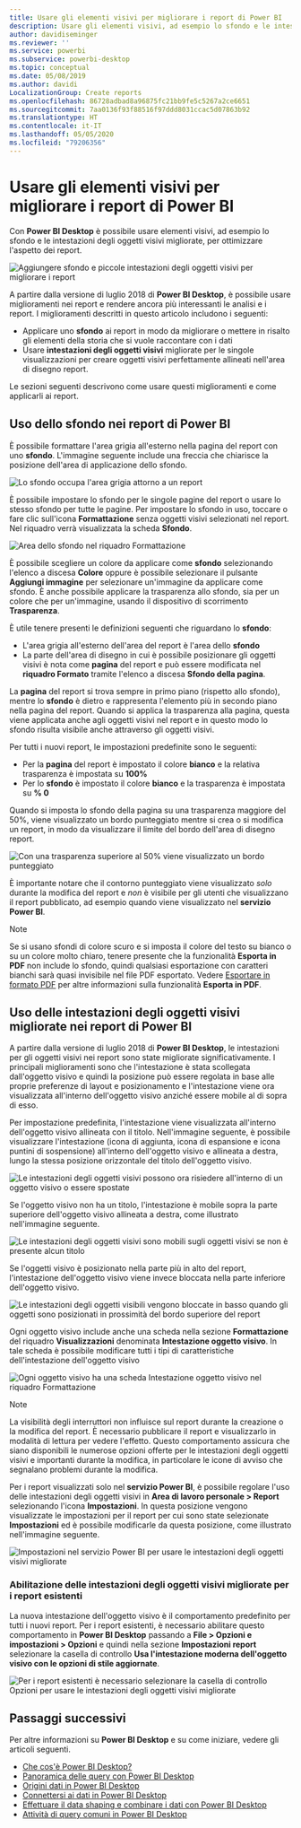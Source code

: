 ```yaml
---
title: Usare gli elementi visivi per migliorare i report di Power BI
description: Usare gli elementi visivi, ad esempio lo sfondo e le intestazioni degli oggetti visivi per migliorare i report
author: davidiseminger
ms.reviewer: ''
ms.service: powerbi
ms.subservice: powerbi-desktop
ms.topic: conceptual
ms.date: 05/08/2019
ms.author: davidi
LocalizationGroup: Create reports
ms.openlocfilehash: 86728adbad8a96875fc21bb9fe5c5267a2ce6651
ms.sourcegitcommit: 7aa0136f93f88516f97ddd8031ccac5d07863b92
ms.translationtype: HT
ms.contentlocale: it-IT
ms.lasthandoff: 05/05/2020
ms.locfileid: "79206356"
---
```

# <a name="use-visual-elements-to-enhance-power-bi-reports"></a>Usare gli elementi visivi per migliorare i report di Power BI

Con **Power BI Desktop** è possibile usare elementi visivi, ad esempio lo sfondo e le intestazioni degli oggetti visivi migliorate, per ottimizzare l'aspetto dei report.

![Aggiungere sfondo e piccole intestazioni degli oggetti visivi per migliorare i report](media/desktop-visual-elements-for-reports/visual-elements-for-reports_01.png)

A partire dalla versione di luglio 2018 di **Power BI Desktop**, è possibile usare miglioramenti nei report e rendere ancora più interessanti le analisi e i report. I miglioramenti descritti in questo articolo includono i seguenti: 

* Applicare uno **sfondo** ai report in modo da migliorare o mettere in risalto gli elementi della storia che si vuole raccontare con i dati
* Usare **intestazioni degli oggetti visivi** migliorate per le singole visualizzazioni per creare oggetti visivi perfettamente allineati nell'area di disegno report. 

Le sezioni seguenti descrivono come usare questi miglioramenti e come applicarli ai report.

## <a name="using-wallpaper-in-power-bi-reports"></a>Uso dello sfondo nei report di Power BI

È possibile formattare l'area grigia all'esterno nella pagina del report con uno **sfondo**. L'immagine seguente include una freccia che chiarisce la posizione dell'area di applicazione dello sfondo. 

![Lo sfondo occupa l'area grigia attorno a un report](media/desktop-visual-elements-for-reports/visual-elements-for-reports_02.png)

È possibile impostare lo sfondo per le singole pagine del report o usare lo stesso sfondo per tutte le pagine. Per impostare lo sfondo in uso, toccare o fare clic sull'icona **Formattazione** senza oggetti visivi selezionati nel report. Nel riquadro verrà visualizzata la scheda **Sfondo**.

![Area dello sfondo nel riquadro Formattazione](media/desktop-visual-elements-for-reports/visual-elements-for-reports_03.png)

È possibile scegliere un colore da applicare come **sfondo** selezionando l'elenco a discesa **Colore** oppure è possibile selezionare il pulsante **Aggiungi immagine** per selezionare un'immagine da applicare come sfondo. È anche possibile applicare la trasparenza allo sfondo, sia per un colore che per un'immagine, usando il dispositivo di scorrimento **Trasparenza**.

È utile tenere presenti le definizioni seguenti che riguardano lo **sfondo**:

* L'area grigia all'esterno dell'area del report è l'area dello **sfondo**
* La parte dell'area di disegno in cui è possibile posizionare gli oggetti visivi è nota come **pagina** del report e può essere modificata nel **riquadro Formato** tramite l'elenco a discesa **Sfondo della pagina**.

La **pagina** del report si trova sempre in primo piano (rispetto allo sfondo), mentre lo **sfondo** è dietro e rappresenta l'elemento più in secondo piano nella pagina del report. Quando si applica la trasparenza alla pagina, questa viene applicata anche agli oggetti visivi nel report e in questo modo lo sfondo risulta visibile anche attraverso gli oggetti visivi.

Per tutti i nuovi report, le impostazioni predefinite sono le seguenti:

* Per la **pagina** del report è impostato il colore **bianco** e la relativa trasparenza è impostata su **100%**
* Per lo **sfondo** è impostato il colore **bianco** e la trasparenza è impostata su **% 0**

Quando si imposta lo sfondo della pagina su una trasparenza maggiore del 50%, viene visualizzato un bordo punteggiato mentre si crea o si modifica un report, in modo da visualizzare il limite del bordo dell'area di disegno report. 

![Con una trasparenza superiore al 50% viene visualizzato un bordo punteggiato](media/desktop-visual-elements-for-reports/visual-elements-for-reports_04.png)

È importante notare che il contorno punteggiato viene visualizzato *solo* durante la modifica del report e *non* è visibile per gli utenti che visualizzano il report pubblicato, ad esempio quando viene visualizzato nel **servizio Power BI**.

> [!NOTE]
> Se si usano sfondi di colore scuro e si imposta il colore del testo su bianco o su un colore molto chiaro, tenere presente che la funzionalità **Esporta in PDF** non include lo sfondo, quindi qualsiasi esportazione con caratteri bianchi sarà quasi invisibile nel file PDF esportato. Vedere [Esportare in formato PDF](desktop-export-to-pdf.md) per altre informazioni sulla funzionalità **Esporta in PDF**.


## <a name="using-improved-visual-headers-in-power-bi-reports"></a>Uso delle intestazioni degli oggetti visivi migliorate nei report di Power BI

A partire dalla versione di luglio 2018 di **Power BI Desktop**, le intestazioni per gli oggetti visivi nei report sono state migliorate significativamente. I principali miglioramenti sono che l'intestazione è stata scollegata dall'oggetto visivo e quindi la posizione può essere regolata in base alle proprie preferenze di layout e posizionamento e l'intestazione viene ora visualizzata all'interno dell'oggetto visivo anziché essere mobile al di sopra di esso. 

Per impostazione predefinita, l'intestazione viene visualizzata all'interno dell'oggetto visivo allineata con il titolo. Nell'immagine seguente, è possibile visualizzare l'intestazione (icona di aggiunta, icona di espansione e icona puntini di sospensione) all'interno dell'oggetto visivo e allineata a destra, lungo la stessa posizione orizzontale del titolo dell'oggetto visivo.

![Le intestazioni degli oggetti visivi possono ora risiedere all'interno di un oggetto visivo o essere spostate](media/desktop-visual-elements-for-reports/visual-elements-for-reports_05.png)

Se l'oggetto visivo non ha un titolo, l'intestazione è mobile sopra la parte superiore dell'oggetto visivo allineata a destra, come illustrato nell'immagine seguente. 

![Le intestazioni degli oggetti visivi sono mobili sugli oggetti visivi se non è presente alcun titolo](media/desktop-visual-elements-for-reports/visual-elements-for-reports_07.png)

Se l'oggetti visivo è posizionato nella parte più in alto del report, l'intestazione dell'oggetto visivo viene invece bloccata nella parte inferiore dell'oggetto visivo. 

![Le intestazioni degli oggetti visibili vengono bloccate in basso quando gli oggetti sono posizionati in prossimità del bordo superiore del report](media/desktop-visual-elements-for-reports/visual-elements-for-reports_08.png)

Ogni oggetto visivo include anche una scheda nella sezione **Formattazione** del riquadro **Visualizzazioni** denominata **Intestazione oggetto visivo**. In tale scheda è possibile modificare tutti i tipi di caratteristiche dell'intestazione dell'oggetto visivo

![Ogni oggetto visivo ha una scheda Intestazione oggetto visivo nel riquadro Formattazione](media/desktop-visual-elements-for-reports/visual-elements-for-reports_09.png)

> [!NOTE]
> La visibilità degli interruttori non influisce sul report durante la creazione o la modifica del report. È necessario pubblicare il report e visualizzarlo in modalità di lettura per vedere l'effetto. Questo comportamento assicura che siano disponibili le numerose opzioni offerte per le intestazioni degli oggetti visivi e importanti durante la modifica, in particolare le icone di avviso che segnalano problemi durante la modifica.

Per i report visualizzati solo nel **servizio Power BI**, è possibile regolare l'uso delle intestazioni degli oggetti visivi in **Area di lavoro personale > Report** selezionando l'icona **Impostazioni**. In questa posizione vengono visualizzate le impostazioni per il report per cui sono state selezionate **Impostazioni** ed è possibile modificarle da questa posizione, come illustrato nell'immagine seguente.

![Impostazioni nel servizio Power BI per usare le intestazioni degli oggetti visivi migliorate](media/desktop-visual-elements-for-reports/visual-elements-for-reports_10.png)

### <a name="enabling-improved-visual-headers-for-existing-reports"></a>Abilitazione delle intestazioni degli oggetti visivi migliorate per i report esistenti

La nuova intestazione dell'oggetto visivo è il comportamento predefinito per tutti i nuovi report. Per i report esistenti, è necessario abilitare questo comportamento in **Power BI Desktop** passando a **File > Opzioni e impostazioni > Opzioni** e quindi nella sezione **Impostazioni report** selezionare la casella di controllo **Usa l'intestazione moderna dell'oggetto visivo con le opzioni di stile aggiornate**.

![Per i report esistenti è necessario selezionare la casella di controllo Opzioni per usare le intestazioni degli oggetti visivi migliorate](media/desktop-visual-elements-for-reports/visual-elements-for-reports_06.png)


## <a name="next-steps"></a>Passaggi successivi
Per altre informazioni su **Power BI Desktop** e su come iniziare, vedere gli articoli seguenti.

* [Che cos'è Power BI Desktop?](desktop-what-is-desktop.md)
* [Panoramica delle query con Power BI Desktop](desktop-query-overview.md)
* [Origini dati in Power BI Desktop](desktop-data-sources.md)
* [Connettersi ai dati in Power BI Desktop](desktop-connect-to-data.md)
* [Effettuare il data shaping e combinare i dati con Power BI Desktop](desktop-shape-and-combine-data.md)
* [Attività di query comuni in Power BI Desktop](desktop-common-query-tasks.md)   

